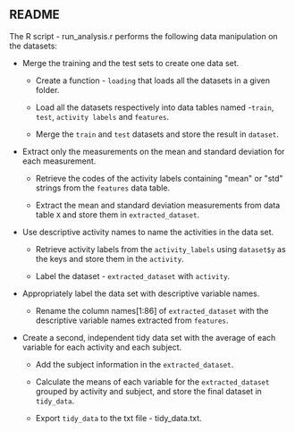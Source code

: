 README
---

The R script - run_analysis.r performs the following data manipulation on the datasets:

- Merge the training and the test sets to create one data set.
	- Create a function - `loading` that loads all the datasets in a given folder.
	 
	- Load all the datasets respectively into data tables named -`train`, `test`, `activity labels` and `features`.
	
	- Merge the `train` and `test` datasets and store the result in `dataset`.

- Extract only the measurements on the mean and standard deviation for each measurement.

	- Retrieve the codes of the activity labels containing "mean" or "std" strings from the `features` data table.

	- Extract the mean and standard deviation measurements from data table `X` and store them in `extracted_dataset`.

- Use descriptive activity names to name the activities in the data set.
	- Retrieve activity labels from the `activity_labels` using `dataset$y` as the keys and store them in the `activity`.
	 
	- Label the dataset - `extracted_dataset` with `activity`.
	
- Appropriately label the data set with descriptive variable names.   
	- Rename the column names[1:86] of `extracted_dataset` with the descriptive variable names extracted from `features`.

- Create a second, independent tidy data set with the average of each variable for each activity and each subject.
	- Add the subject information in the `extracted_dataset`.
	
	- Calculate the means of each variable for the `extracted_dataset` grouped by activity and subject, and store the final dataset in `tidy_data`.

	- Export `tidy_data` to the txt file - tidy_data.txt.
